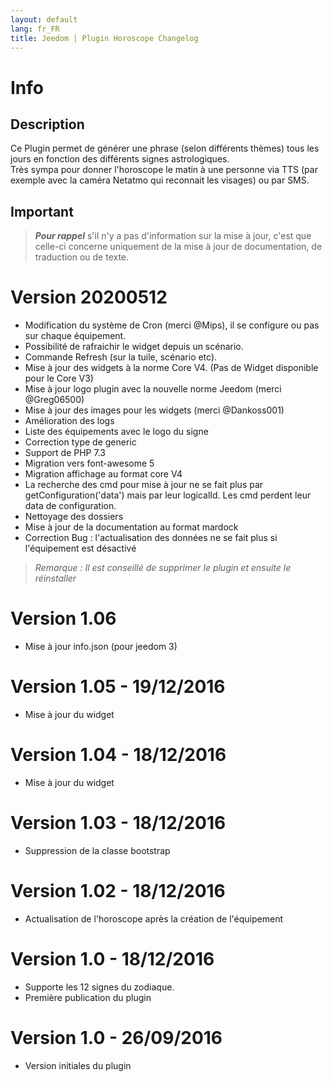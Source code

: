 ```yaml
---
layout: default
lang: fr_FR
title: Jeedom | Plugin Horoscope Changelog
---
```


# Info
## Description
Ce Plugin permet de générer une phrase (selon différents thèmes) tous les jours en fonction des différents signes astrologiques.<br/>Très sympa pour donner l'horoscope le matin à une personne via TTS (par exemple avec la caméra Netatmo qui reconnait les visages) ou par SMS.

## Important
>***Pour rappel*** s'il n'y a pas d'information sur la mise à jour, c'est que celle-ci concerne uniquement de la mise à jour de documentation, de traduction ou de texte.

# Version 20200512
- Modification du système de Cron (merci @Mips), il se configure ou pas sur chaque équipement.
- Possibilité de rafraichir le widget depuis un scénario.
- Commande Refresh (sur la tuile, scénario etc).
- Mise à jour des widgets à la norme Core V4. (Pas de Widget disponible pour le Core V3)
- Mise à jour logo plugin avec la nouvelle norme Jeedom (merci @Greg06500)
- Mise à jour des images pour les widgets (merci @Dankoss001)
- Amélioration des logs
- Liste des équipements avec le logo du signe
- Correction type de generic
- Support de PHP 7.3
- Migration vers font-awesome 5
- Migration affichage au format core V4
- La recherche des cmd pour mise à jour ne se fait plus par getConfiguration('data') mais par leur logicalId. Les cmd perdent leur data de configuration.
- Nettoyage des dossiers
- Mise à jour de la documentation au format mardock
- Correction Bug : l'actualisation des données ne se fait plus si l'équipement est désactivé

>*Remarque : Il est conseillé de supprimer le plugin et ensuite le réinstaller*

# Version 1.06
- Mise à jour info.json (pour jeedom 3)

# Version 1.05 - 19/12/2016
- Mise à jour du widget

# Version 1.04 - 18/12/2016
- Mise à jour du widget

# Version 1.03 - 18/12/2016
- Suppression de la classe bootstrap

# Version 1.02 - 18/12/2016
- Actualisation de l'horoscope après la création de l'équipement

# Version 1.0 - 18/12/2016

- Supporte les 12 signes du zodiaque.
- Première publication du plugin

# Version 1.0 - 26/09/2016
- Version initiales du plugin